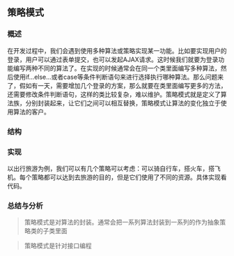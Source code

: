 ## 策略模式

### 概述
在开发过程中，我们会遇到使用多种算法或策略实现某一功能。比如要实现用户的登录，用户可以通过表单提交，也可以发起AJAX请求。这时候我们就要为登录功能编写两种不同的算法了。在实现的时候通常会在同一个类里面编写多种算法，然后使用if...else...或者case等条件判断语句来进行选择执行哪种算法。那么问题来了，假如有一天，需要增加几个登录的方案，那么就要在类里面编写更多的方法，还需要修改条件判断语句，这样的类比较复杂，难以维护。策略模式就是定义了算法族，分别封装起来，让它们之间可以相互替换，策略模式让算法的变化独立于使用算法的客户。

### 结构

### 实现
以出行旅游为例，我们可以有几个策略可以考虑：可以骑自行车，搭火车，搭飞机。每个策略都可以达到去旅游的目的，但是它们使用了不同的资源。具体实现看代码。

### 总结与分析
> 策略模式是对算法的封装。通常会把一系列算法封装到一系列的作为抽象策略类的子类里面

> 策略模式是针对接口编程

